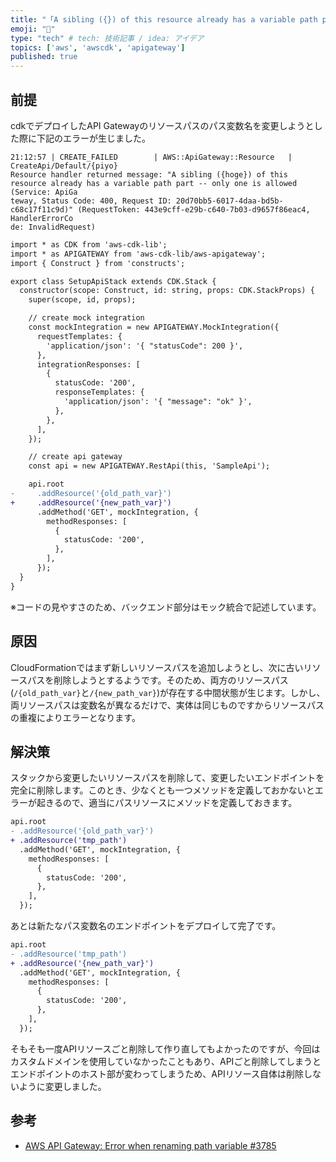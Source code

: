 ```yaml
---
title: "「A sibling ({}) of this resource already has a variable path part」の対応"
emoji: "🎃"
type: "tech" # tech: 技術記事 / idea: アイデア
topics: ['aws', 'awscdk', 'apigateway']
published: true
---
```


## 前提

cdkでデプロイしたAPI Gatewayのリソースパスのパス変数名を変更しようとした際に下記のエラーが生じました。

```:エラーメッセージ
21:12:57 | CREATE_FAILED        | AWS::ApiGateway::Resource   | CreateApi/Default/{piyo}
Resource handler returned message: "A sibling ({hoge}) of this resource already has a variable path part -- only one is allowed (Service: ApiGa
teway, Status Code: 400, Request ID: 20d70bb5-6017-4daa-bd5b-c68c17f11c9d)" (RequestToken: 443e9cff-e29b-c640-7b03-d9657f86eac4, HandlerErrorCo
de: InvalidRequest)
```


```diff ts: スタックの変更箇所
import * as CDK from 'aws-cdk-lib';
import * as APIGATEWAY from 'aws-cdk-lib/aws-apigateway';
import { Construct } from 'constructs';

export class SetupApiStack extends CDK.Stack {
  constructor(scope: Construct, id: string, props: CDK.StackProps) {
    super(scope, id, props);

    // create mock integration
    const mockIntegration = new APIGATEWAY.MockIntegration({
      requestTemplates: {
        'application/json': '{ "statusCode": 200 }',
      },
      integrationResponses: [
        {
          statusCode: '200',
          responseTemplates: {
            'application/json': '{ "message": "ok" }',
          },
        },
      ],
    });

    // create api gateway
    const api = new APIGATEWAY.RestApi(this, 'SampleApi');

    api.root
-     .addResource('{old_path_var}')
+     .addResource('{new_path_var}')
      .addMethod('GET', mockIntegration, {
        methodResponses: [
          {
            statusCode: '200',
          },
        ],
      });
  }
}
```

※コードの見やすさのため、バックエンド部分はモック統合で記述しています。

## 原因

CloudFormationではまず新しいリソースパスを追加しようとし、次に古いリソースパスを削除しようとするようです。そのため、両方のリソースパス(`/{old_path_var}`と`/{new_path_var}`)が存在する中間状態が生じます。しかし、両リソースパスは変数名が異なるだけで、実体は同じものですからリソースパスの重複によりエラーとなります。


## 解決策

スタックから変更したいリソースパスを削除して、変更したいエンドポイントを完全に削除します。このとき、少なくとも一つメソッドを定義しておかないとエラーが起きるので、適当にパスリソースにメソッドを定義しておきます。

```diff ts
api.root
- .addResource('{old_path_var}')
+ .addResource('tmp_path')
  .addMethod('GET', mockIntegration, {
    methodResponses: [
      {
        statusCode: '200',
      },
    ],
  });
```

あとは新たなパス変数名のエンドポイントをデプロイして完了です。

```diff ts
api.root
- .addResource('tmp_path')
+ .addResource('{new_path_var}')
  .addMethod('GET', mockIntegration, {
    methodResponses: [
      {
        statusCode: '200',
      },
    ],
  });
```

そもそも一度APIリソースごと削除して作り直してもよかったのですが、今回はカスタムドメインを使用していなかったこともあり、APIごと削除してしまうとエンドポイントのホスト部が変わってしまうため、APIリソース自体は削除しないように変更しました。

## 参考
- [AWS API Gateway: Error when renaming path variable #3785](https://github.com/serverless/serverless/issues/3785)
